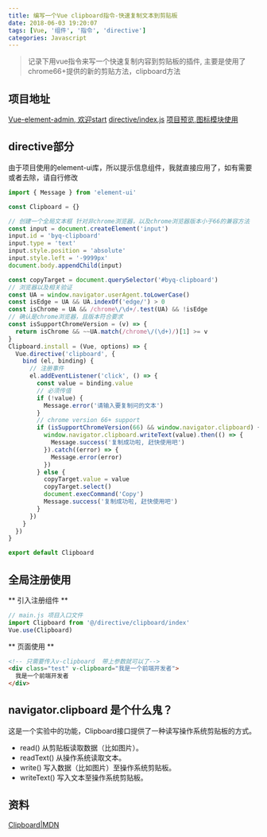 ```yaml
---
title: 编写一个Vue clipboard指令-快速复制文本到剪贴板
date: 2018-06-03 19:20:07
tags: [Vue, '组件', '指令', 'directive']
categories: Javascript
---
```

> 记录下用vue指令来写一个快速复制内容到剪贴板的插件, 主要是使用了chrome66+提供的新的剪贴方法，clipboard方法

## 项目地址
[Vue-element-admin, 欢迎start](https://github.com/BiYuqi/vue-element-admin)
[directive/index.js](https://github.com/BiYuqi/vue-element-admin/blob/master/src/directive/clipboard/index.js)
[项目预览,图标模块使用](http://loadingmore.com/vue-element-admin-preview/)
## directive部分
由于项目使用的element-ui库，所以提示信息组件，我就直接应用了，如有需要或者去除，请自行修改
```js
import { Message } from 'element-ui'

const Clipboard = {}

// 创建一个全局文本框 针对非chrome浏览器，以及chrome浏览器版本小于66的兼容方法
const input = document.createElement('input')
input.id = 'byq-clipboard'
input.type = 'text'
input.style.position = 'absolute'
input.style.left = '-9999px'
document.body.appendChild(input)

const copyTarget = document.querySelector('#byq-clipboard')
// 浏览器以及相关验证
const UA = window.navigator.userAgent.toLowerCase()
const isEdge = UA && UA.indexOf('edge/') > 0
const isChrome = UA && /chrome\/\d+/.test(UA) && !isEdge
// 确认是chrome浏览器，且版本符合要求
const isSupportChromeVersion = (v) => {
  return isChrome && ~~UA.match(/chrome\/(\d+)/)[1] >= v
}
Clipboard.install = (Vue, options) => {
  Vue.directive('clipboard', {
    bind (el, binding) {
      // 注册事件
      el.addEventListener('click', () => {
        const value = binding.value
        // 必须传值
        if (!value) {
          Message.error('请输入要复制问的文本')
        }
        // chrome version 66+ support
        if (isSupportChromeVersion(66) && window.navigator.clipboard) {
          window.navigator.clipboard.writeText(value).then(() => {
            Message.success('复制成功啦, 赶快使用吧')
          }).catch((error) => {
            Message.error(error)
          })
        } else {
          copyTarget.value = value
          copyTarget.select()
          document.execCommand('Copy')
          Message.success('复制成功啦, 赶快使用吧')
        }
      })
    }
  })
}

export default Clipboard

```

## 全局注册使用
** 引入注册组件 **
```js
// main.js 项目入口文件
import Clipboard from '@/directive/clipboard/index'
Vue.use(Clipboard)
```
** 页面使用 **
```html
<!-- 只需要传入v-clipboard  带上参数就可以了-->
<div class="test" v-clipboard="我是一个前端开发者">
  我是一个前端开发者
</div>
```

## navigator.clipboard 是个什么鬼？
这是一个实验中的功能，Clipboard接口提供了一种读写操作系统剪贴板的方式。
* read()
从剪贴板读取数据（比如图片）。
* readText()
从操作系统读取文本。
* write()
写入数据（比如图片）至操作系统剪贴板。
* writeText()
写入文本至操作系统剪贴板。

## 资料
[Clipboard|MDN](https://developer.mozilla.org/zh-CN/docs/Web/API/Clipboard)
